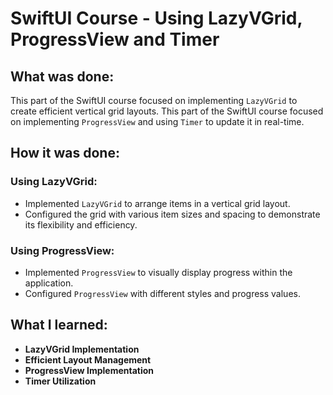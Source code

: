 # SwiftUI Course - Using LazyVGrid, ProgressView and Timer

## What was done:
This part of the SwiftUI course focused on implementing `LazyVGrid` to create efficient vertical grid layouts.
This part of the SwiftUI course focused on implementing `ProgressView` and using `Timer` to update it in real-time.

## How it was done:
### Using LazyVGrid:
- Implemented `LazyVGrid` to arrange items in a vertical grid layout.
- Configured the grid with various item sizes and spacing to demonstrate its flexibility and efficiency.

### Using ProgressView:
- Implemented `ProgressView` to visually display progress within the application.
- Configured `ProgressView` with different styles and progress values.

## What I learned:
- **LazyVGrid Implementation**
- **Efficient Layout Management**
- **ProgressView Implementation**
- **Timer Utilization**
